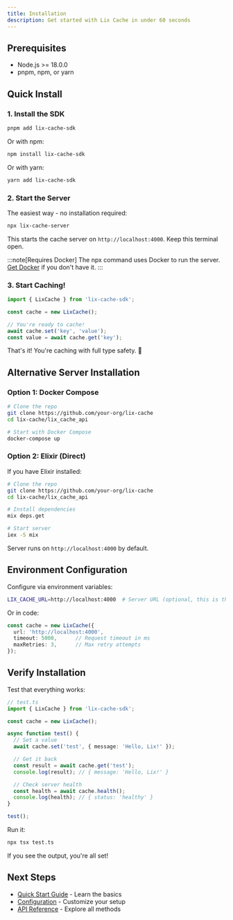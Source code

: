 ```yaml
---
title: Installation
description: Get started with Lix Cache in under 60 seconds
---
```


## Prerequisites

- Node.js >= 18.0.0
- pnpm, npm, or yarn

## Quick Install

### 1. Install the SDK

```bash
pnpm add lix-cache-sdk
```

Or with npm:
```bash
npm install lix-cache-sdk
```

Or with yarn:
```bash
yarn add lix-cache-sdk
```

### 2. Start the Server

The easiest way - no installation required:

```bash
npx lix-cache-server
```

This starts the cache server on `http://localhost:4000`. Keep this terminal open.

:::note[Requires Docker]
The npx command uses Docker to run the server. [Get Docker](https://docs.docker.com/get-docker/) if you don't have it.
:::

### 3. Start Caching!

```typescript
import { LixCache } from 'lix-cache-sdk';

const cache = new LixCache();

// You're ready to cache!
await cache.set('key', 'value');
const value = await cache.get('key');
```

That's it! You're caching with full type safety. 🎉

## Alternative Server Installation

### Option 1: Docker Compose

```bash
# Clone the repo
git clone https://github.com/your-org/lix-cache
cd lix-cache/lix_cache_api

# Start with Docker Compose
docker-compose up
```

### Option 2: Elixir (Direct)

If you have Elixir installed:

```bash
# Clone the repo
git clone https://github.com/your-org/lix-cache
cd lix-cache/lix_cache_api

# Install dependencies
mix deps.get

# Start server
iex -S mix
```

Server runs on `http://localhost:4000` by default.

## Environment Configuration

Configure via environment variables:

```bash
LIX_CACHE_URL=http://localhost:4000  # Server URL (optional, this is the default)
```

Or in code:

```typescript
const cache = new LixCache({
  url: 'http://localhost:4000',
  timeout: 5000,      // Request timeout in ms
  maxRetries: 3,      // Max retry attempts
});
```

## Verify Installation

Test that everything works:

```typescript
// test.ts
import { LixCache } from 'lix-cache-sdk';

const cache = new LixCache();

async function test() {
  // Set a value
  await cache.set('test', { message: 'Hello, Lix!' });

  // Get it back
  const result = await cache.get('test');
  console.log(result); // { message: 'Hello, Lix!' }

  // Check server health
  const health = await cache.health();
  console.log(health); // { status: 'healthy' }
}

test();
```

Run it:

```bash
npx tsx test.ts
```

If you see the output, you're all set!

## Next Steps

- [Quick Start Guide](/getting-started/quick-start/) - Learn the basics
- [Configuration](/getting-started/configuration/) - Customize your setup
- [API Reference](/api/) - Explore all methods
